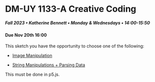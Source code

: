 # DM-UY 1133-A Creative Coding
##### Fall 2023 • Katherine Bennett • Monday & Wednesdays • 14:00-15:50

####  Due Nov 20th 16:00


This sketch you have the opportunity to choose one of the following:


* [Image Manipulation](Image_Text_Sketch.md)

* [String Manipulations + Parsing Data](StringManipulation.md)

This must be done in p5.js.

